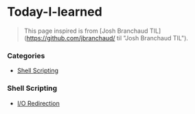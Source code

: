 # Today-I-learned

>This page inspired is from [Josh Branchaud TIL](https://github.com/jbranchaud/
>til "Josh Branchaud TIL"). 


### Categories

* [Shell Scripting](#shell_scripting)


### Shell Scripting

* [I/O Redirection](Shell_Scripting/IO_Redirection.md)
